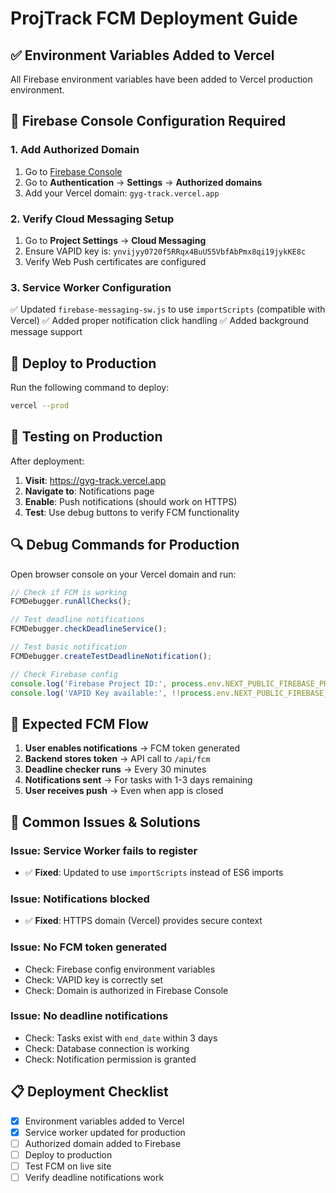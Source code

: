 # ProjTrack FCM Deployment Guide

## ✅ Environment Variables Added to Vercel
All Firebase environment variables have been added to Vercel production environment.

## 🔧 Firebase Console Configuration Required

### 1. Add Authorized Domain
1. Go to [Firebase Console](https://console.firebase.google.com/project/proj-tracker-b37a8)
2. Go to **Authentication** → **Settings** → **Authorized domains**
3. Add your Vercel domain: `gyg-track.vercel.app`

### 2. Verify Cloud Messaging Setup
1. Go to **Project Settings** → **Cloud Messaging**
2. Ensure VAPID key is: `ynvijyy0720f5RRqx4BuU55VbfAbPmx8qi19jykKE8c`
3. Verify Web Push certificates are configured

### 3. Service Worker Configuration
✅ Updated `firebase-messaging-sw.js` to use `importScripts` (compatible with Vercel)
✅ Added proper notification click handling
✅ Added background message support

## 🚀 Deploy to Production

Run the following command to deploy:

```bash
vercel --prod
```

## 🧪 Testing on Production

After deployment:

1. **Visit**: https://gyg-track.vercel.app
2. **Navigate to**: Notifications page
3. **Enable**: Push notifications (should work on HTTPS)
4. **Test**: Use debug buttons to verify FCM functionality

## 🔍 Debug Commands for Production

Open browser console on your Vercel domain and run:

```js
// Check if FCM is working
FCMDebugger.runAllChecks();

// Test deadline notifications
FCMDebugger.checkDeadlineService();

// Test basic notification
FCMDebugger.createTestDeadlineNotification();

// Check Firebase config
console.log('Firebase Project ID:', process.env.NEXT_PUBLIC_FIREBASE_PROJECT_ID);
console.log('VAPID Key available:', !!process.env.NEXT_PUBLIC_FIREBASE_VAPID_KEY);
```

## 📱 Expected FCM Flow

1. **User enables notifications** → FCM token generated
2. **Backend stores token** → API call to `/api/fcm`
3. **Deadline checker runs** → Every 30 minutes
4. **Notifications sent** → For tasks with 1-3 days remaining
5. **User receives push** → Even when app is closed

## 🚨 Common Issues & Solutions

### Issue: Service Worker fails to register
- ✅ **Fixed**: Updated to use `importScripts` instead of ES6 imports

### Issue: Notifications blocked
- ✅ **Fixed**: HTTPS domain (Vercel) provides secure context

### Issue: No FCM token generated
- Check: Firebase config environment variables
- Check: VAPID key is correctly set
- Check: Domain is authorized in Firebase Console

### Issue: No deadline notifications
- Check: Tasks exist with `end_date` within 3 days
- Check: Database connection is working
- Check: Notification permission is granted

## 📋 Deployment Checklist

- [x] Environment variables added to Vercel
- [x] Service worker updated for production
- [ ] Authorized domain added to Firebase
- [ ] Deploy to production
- [ ] Test FCM on live site
- [ ] Verify deadline notifications work
